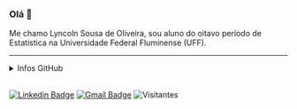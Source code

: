 ### Olá 👋
Me chamo Lyncoln Sousa de Oliveira, sou aluno do oitavo período de Estatística na Universidade Federal Fluminense (UFF).


<a href="https://github.com/lyncoln"><i class="fab fa-github"></i></a>
<a href="https://www.linkedin.com/in/lyncoln-sousa-766b1314a/"><i class="fab fa-linkedin"></i></a>
<a href="http://lattes.cnpq.br/5072580102873532"><i class="fas fa-book"></i></a>

---
<details> <summary>Infos GitHub</summary>
  <div>
    <img height="170" align="left" src="https://github-readme-stats.vercel.app/api?username=Lyncoln&count_private=true&include_all_commits=true&show_icons=true&theme=light&hide=issues" />
    <img src="https://github-readme-stats.vercel.app/api/top-langs/?username=Lyncoln&theme=light&layout=compact&hide=html,javascript,jupyter%20notebook,css,TeX" />
  </div>
</details>
<br>

[![Linkedin Badge](https://img.shields.io/badge/-LinkedIn-blue?style=flat-square&logo=Linkedin&logoColor=white&link=https://www.linkedin.com/in/lyncoln-sousa-766b1314a/)](https://www.linkedin.com/in/lyncoln-sousa-766b1314a/)
[![Gmail Badge](https://img.shields.io/badge/-Gmail-c14438?style=flat-square&logo=Gmail&logoColor=white&link=mailto:lyncolnsousa@id.uff.br)](mailto:lyncolnsousa@id.uff.br)
![Visitantes](https://visitor-badge.laobi.icu/badge?page_id=Lyncoln.ApurvShah007)
<!--
**Lyncoln/Lyncoln** is a ✨ _special_ ✨ repository because its `README.md` (this file) appears on your GitHub profile.

Here are some ideas to get you started:

- 🔭 I’m currently working on ...
- 🌱 I’m currently learning ...
- 👯 I’m looking to collaborate on ...
- 🤔 I’m looking for help with ...
- 💬 Ask me about ...
- 📫 How to reach me: ...
- 😄 Pronouns: ...
- ⚡ Fun fact: ...
-->
